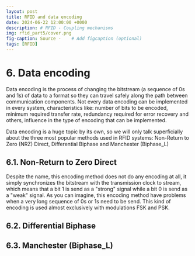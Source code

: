 ```yaml
---
layout: post
title: RFID and data encoding
date: 2024-06-22 12:00:00 +0000
description: # RFID - Coupling mechanisms
img: rfid_part5/cover.png
fig-caption: Source -    # Add figcaption (optional)
tags: [RFID]
---
```


# 6. Data encoding

Data encoding is the process of changing the bitstream (a sequence of 0s and 1s) of data to a format so they can travel safely along the path between communication components. Not every data encoding can be implemented in every system, characteristics like: number of bits to be encoded, minimum required transfer rate, redundancy required for error recovery and others, influence in the type of encoding that can be implemented.

Data encoding is a huge topic by its own, so we will only talk superficially about the three most popular methods used in RFID systems: Non-Return to Zero (NRZ) Direct, Differential Biphase and Manchester (Biphase_L)

## 6.1. Non-Return to Zero Direct

Despite the name, this encoding method does not do any encoding at all, it simply synchronizes the bitstream with the transmission clock to stream, which means that a bit 1 is send as a "strong" signal while a bit 0 is send as a "weak" signal. As you can imagine, this encoding method have problems when a very long sequence of 0s or 1s need to be send. This kind of encoding is used almost exclusively with modulations FSK and PSK.



## 6.2. Differential Biphase



## 6.3. Manchester (Biphase_L)



